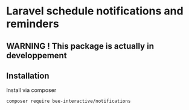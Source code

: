 Laravel schedule notifications and reminders
============================================

## WARNING ! This package is actually in developpement

## Installation

Install via composer
```bash
composer require bee-interactive/notifications
```
